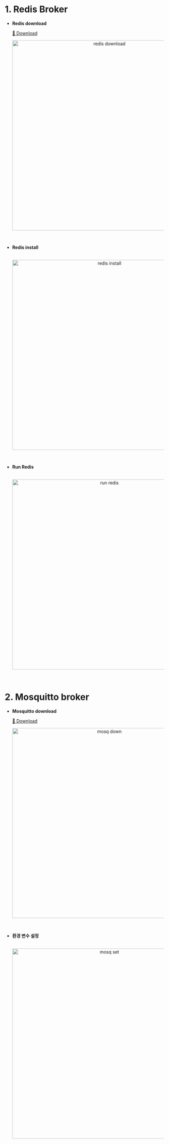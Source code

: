 # 1. Redis Broker

- <b>Redis download</b>

	<a href = "https://github.com/microsoftarchive/redis/releases">🔗 Download</a><br/>
    <p align="center"><img src="https://github.com/OSS-Sinabro/Sinabro_Server/assets/90829718/393a055c-e2df-45fd-afe8-c09bde0452fd" alt="redis download" width="600"></p>
    
<br/>

- <b>Redis install</b>
    <p align="center"><br/><img src="https://github.com/OSS-Sinabro/Sinabro_Server/assets/90829718/a4206ea6-a4f0-4bde-b23f-5c363a1488ae" alt="redis install" width="600"></p>

<br/>

- <b>Run Redis</b>
    <p align="center"><br/><img src="https://github.com/OSS-Sinabro/Sinabro_Server/assets/90829718/e44e0273-6603-4a90-8f74-9b238d8e281d" alt="run redis" width="600"></p>

<br/>

# 2. Mosquitto broker

- <b>Mosquitto download</b>

	<a href = "https://mosquitto.org/download/">🔗 Download</a><br/>
    <p align="center"><img src="https://github.com/OSS-Sinabro/Sinabro_Server/assets/90829718/63847a2d-4557-4667-a0ba-020e913f6a95" alt="mosq down" width="600"></p>

<br/>

- <b>환경 변수 설정</b>
    <p align="center"><br/><img src="https://github.com/OSS-Sinabro/Sinabro_Server/assets/90829718/c31c2e25-c918-4512-a538-cc1c526e2ab3" alt="mosq set" width="600"></p>

<br/>


